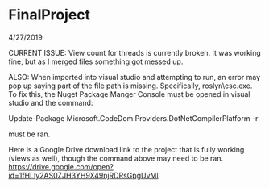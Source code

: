 # FinalProject

4/27/2019

CURRENT ISSUE:
View count for threads is currently broken. It was working fine, but as I merged files something got messed up.

ALSO: When imported into visual studio and attempting to run, an error may pop up saying part of the file path is missing. Specifically, roslyn\csc.exe. To fix this, the Nuget Package Manger Console must be opened in visual studio and the command: 

Update-Package Microsoft.CodeDom.Providers.DotNetCompilerPlatform -r

must be ran.

Here is a Google Drive download link to the project that is fully working (views as well), though the command above may need to be ran.
https://drive.google.com/open?id=1fHLly2AS0ZJH3YH9X49njRDRsGpgUvMl
